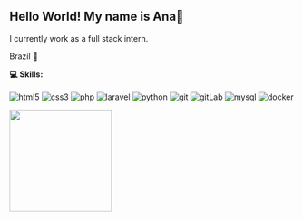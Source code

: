 
 ## Hello World! My name is Ana👋

I currently work as a full stack intern.

Brazil 📌

 <b> 💻 Skills:</b> <br> <br>
<img alt="html5" src="https://img.shields.io/badge/-HTML5-E34F26?style=flat-square&logo=html5&logoColor=white"/>
<img alt="css3" src="https://img.shields.io/badge/-CSS3-1572B6?style=flat-square&logo=css3&logoColor=white"/>
<img alt="php" src="https://img.shields.io/badge/-PHP-777BB4?style=flat-square&logo=php&logoColor=white"/>
<img alt="laravel" src="https://img.shields.io/badge/-Laravel-FF2D20?style=flat-square&logo=laravel&logoColor=white"/>
<img alt="python" src="https://img.shields.io/badge/-Python-3776AB?style=flat-square&logo=python&logoColor=white"/>
<img alt="git" src="https://img.shields.io/badge/-Git-F05032?style=flat-square&logo=git&logoColor=white"/>
<img alt="gitLab" src="https://img.shields.io/badge/-GitLab-FC6D26?style=flat-square&logo=gitlab&logoColor=white"/>
<img alt="mysql" src="https://img.shields.io/badge/-MySQL-4479A1?style=flat-square&logo=mysql&logoColor=white"/>
<img alt="docker" src="https://img.shields.io/badge/-Docker-2496ED?style=flat-square&logo=docker&logoColor=white"/>

   </div>

 

<div><a href="https://github.com/AnaPds"><img height="180em" src="https://github-readme-stats.vercel.app/api/top-langs/?username=AnaPds&layout=compact&langs_count=7&theme=dracula"/></div><div style="display: inline_block"><br>
   
  
  
 



